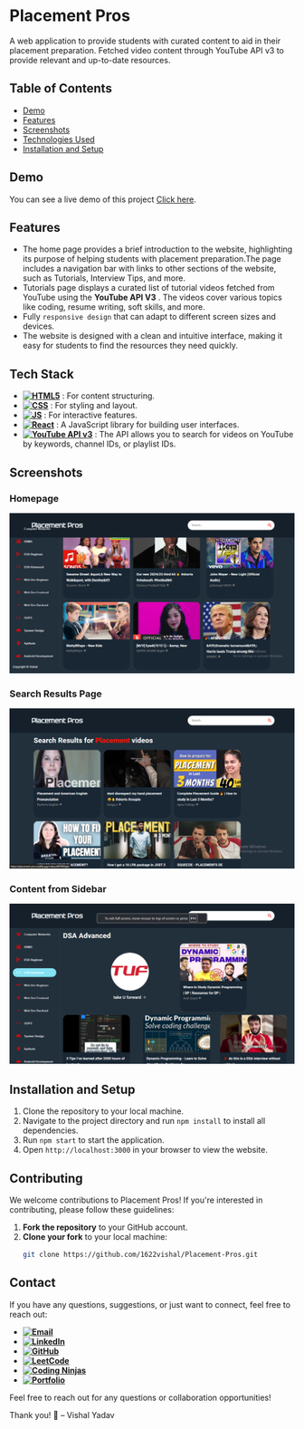 # Placement Pros

A web application to provide students with curated content to aid in their placement preparation.
Fetched video content through YouTube API v3 to provide relevant and up-to-date resources.

## Table of Contents

- [Demo](#demo)
- [Features](#features)
- [Screenshots](#screenshots)
- [Technologies Used](#technologies-used)
- [Installation and Setup](#installation-and-setup)

## Demo

You can see a live demo of this project [Click here](https://placement-pros.netlify.app).

## Features

-  The home page provides a brief introduction to the website, highlighting its purpose of helping students with placement preparation.The page includes a navigation bar with links to other sections of the website, such as Tutorials, Interview Tips, and more.
- Tutorials page displays a curated list of tutorial videos fetched from YouTube using the **YouTube API V3** . The videos cover various topics like coding, resume writing, soft skills, and more.
- Fully `responsive design` that can adapt to different screen sizes and devices.
-  The website is designed with a clean and intuitive interface, making it easy for students to find the resources they need quickly.

## Tech Stack

- **[![HTML5](https://img.shields.io/badge/HTML5-E34F26?style=for-the-badge&logo=html5&logoColor=white)]()** : For content structuring.
- **[![CSS](https://img.shields.io/badge/CSS3-1572B6?style=for-the-badge&logo=css3&logoColor=white)]()** : For styling and layout.
- **[![JS](https://img.shields.io/badge/JavaScript-323330?style=for-the-badge&logo=javascript&logoColor=F7DF1E)]()** : For interactive features.
- **[![React](https://img.shields.io/badge/React-20232A?style=for-the-badge&logo=react&logoColor=61DAFB)]()** : A JavaScript library for building user interfaces.
- **[![YouTube API v3](https://img.shields.io/badge/YouTube%20API%20V3-Enabled-red?logo=youtube)]()** : The API allows you to search for videos on YouTube by keywords, channel IDs, or playlist IDs.

## Screenshots

### Homepage
![PlacementPros Homepage](/src/img/home-page.png)

### Search Results Page
![Search Results](/src/img/search-results.png)

### Content from Sidebar
![Sidebar](/src/img/side-bar.png)

## Installation and Setup

1. Clone the repository to your local machine.
2. Navigate to the project directory and run `npm install` to install all dependencies.
3. Run `npm start` to start the application.
4. Open `http://localhost:3000` in your browser to view the website.

## Contributing

We welcome contributions to Placement Pros! If you're interested in contributing, please follow these guidelines:

1. **Fork the repository** to your GitHub account.
2. **Clone your fork** to your local machine:
   ```bash
   git clone https://github.com/1622vishal/Placement-Pros.git

## Contact

If you have any questions, suggestions, or just want to connect, feel free to reach out:

- **[![Email](https://img.shields.io/badge/Email-vishalyadav82738%40gmail.com-brightgreen?style=for-the-badge&logo=gmail&logoColor=white)](mailto:vishalyadav82738@gmail.com)** 
- **[![LinkedIn](https://img.shields.io/badge/LinkedIn-0077B5?style=for-the-badge&logo=linkedin&logoColor=white)](https://www.linkedin.com/in/vishal-yadav-347275225/)**
- **[![GitHub](https://img.shields.io/badge/GitHub-100000?style=for-the-badge&logo=github&logoColor=white)](https://github.com/1622vishal)**
- **[![LeetCode](https://img.shields.io/badge/-LeetCode-FFA116?style=for-the-badge&logo=LeetCode&logoColor=black)](https://leetcode.com/u/vishalyadav1622/)**
- **[![Coding Ninjas](https://img.shields.io/badge/coding%20ninjas-DD6620?style=for-the-badge&logo=codingninjas&logoColor=white)](https://www.naukri.com/code360/profile/f9f808ea-e62e-455e-a72b-65035bdc4ea1)**
- **[![Portfolio](https://img.shields.io/badge/website-000000?style=for-the-badge&logo=About.me&logoColor=white)](https://personal-portfoliovishal.netlify.app)**

Feel free to reach out for any questions or collaboration opportunities!


Thank you! 🤍
– Vishal Yadav